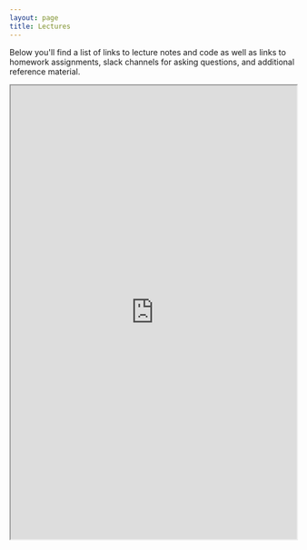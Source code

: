 ```yaml
---
layout: page
title: Lectures
---
```


Below you'll find a list of links to lecture notes and code as well as links to homework
assignments, slack channels for asking questions, and additional reference material. 

<iframe src="https://docs.google.com/spreadsheets/d/e/2PACX-1vSrNt7viwxbg-gE62rdPQ9dW1OcvJ_aDTuJ0l9dfQ-Qv802Yxfqdzbu73zDPveG7mUiAqFnLp7-GyMr/pubhtml?gid=0&single=true" width="100%" height="800"></iframe>
